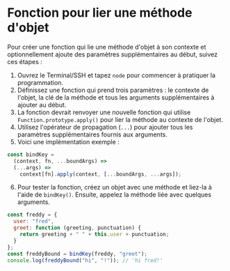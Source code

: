 # Fonction pour lier une méthode d'objet

Pour créer une fonction qui lie une méthode d'objet à son contexte et optionnellement ajoute des paramètres supplémentaires au début, suivez ces étapes :

1. Ouvrez le Terminal/SSH et tapez `node` pour commencer à pratiquer la programmation.
2. Définissez une fonction qui prend trois paramètres : le contexte de l'objet, la clé de la méthode et tous les arguments supplémentaires à ajouter au début.
3. La fonction devrait renvoyer une nouvelle fonction qui utilise `Function.prototype.apply()` pour lier la méthode au contexte de l'objet.
4. Utilisez l'opérateur de propagation (`...`) pour ajouter tous les paramètres supplémentaires fournis aux arguments.
5. Voici une implémentation exemple :

```js
const bindKey =
  (context, fn, ...boundArgs) =>
  (...args) =>
    context[fn].apply(context, [...boundArgs, ...args]);
```

6. Pour tester la fonction, créez un objet avec une méthode et liez-la à l'aide de `bindKey()`. Ensuite, appelez la méthode liée avec quelques arguments.

```js
const freddy = {
  user: "fred",
  greet: function (greeting, punctuation) {
    return greeting + " " + this.user + punctuation;
  }
};
const freddyBound = bindKey(freddy, "greet");
console.log(freddyBound("hi", "!")); // 'hi fred!'
```
